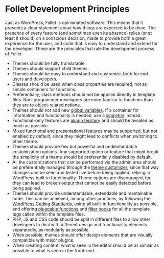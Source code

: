 # Follet Development Principles

Just as WordPress, Follet is opinionated software. This means that it presents a clear statement about how things are expected to be done. The presence of every feature (and sometimes even its absence) relies (or at least it should) on a conscious decision, made to provide both a great experience for the user, and code that is easy to understand and extend for the developer. These are the principles that rule the development process of Follet:

* Themes should be fully translatable.
* Themes should support child themes.
* Themes should be easy to understand and customize, both for end users and developers.
* Classes should be used when class properties are required, not as simple containers for functions.
* Preferentially, class methods should not be applied directly in template files. Non-programmer developers are more familiar to functions than they are to object-related notions.
* Themes should not add new [global variables](https://codex.wordpress.org/Global_Variables). If a container for information and functionality is needed, use a [singleton](http://code.tutsplus.com/articles/design-patterns-in-wordpress-the-singleton-pattern--wp-31621) instead.
* Functional-only features are [plugin territory](https://make.wordpress.org/themes/guidelines/guidelines-plugin-territory/) and should be avoided as much as possible.
* Mixed functional and presentational features may be supported, but not enabled by default, since they might lead to conflicts when switching to other theme.
* Themes should provide few but powerful and understandable customization options. Any supported option or feature that might break the simplicity of a theme should be preferentially disabled by default.
* All the customizations that can be performed via the admin area should be preferentially managed through the [theme customizer](https://codex.wordpress.org/Theme_Customization_API), since that way changes can be seen and tested live before being applied, relying in WordPress built-in functionality. Theme options are discouraged, for they can lead to broken output that cannot be easily detected before being applied.
* Themes should provide understandable, extendable and mantainable code. This can be achieved, among other practices, by following the [WordPress Coding Standards](http://codex.wordpress.org/WordPress_Coding_Standards), using all built-in functionality as possible, and offering [pluggable functions](http://codex.wordpress.org/Pluggable_Functions) and [filter hooks](http://codex.wordpress.org/Plugin_API/Hooks) for all the template tags called within the template files.
* PHP, JS and CSS code should be split in different files to allow other developers to deal with different design and functionality elements separatedly, as modularly as possible.
* When possible, themes should offer design elements that are visually compatible with major plugins.
* When creating content, what is seen in the editor should be as similar as possible to what is seen in the front-end.
